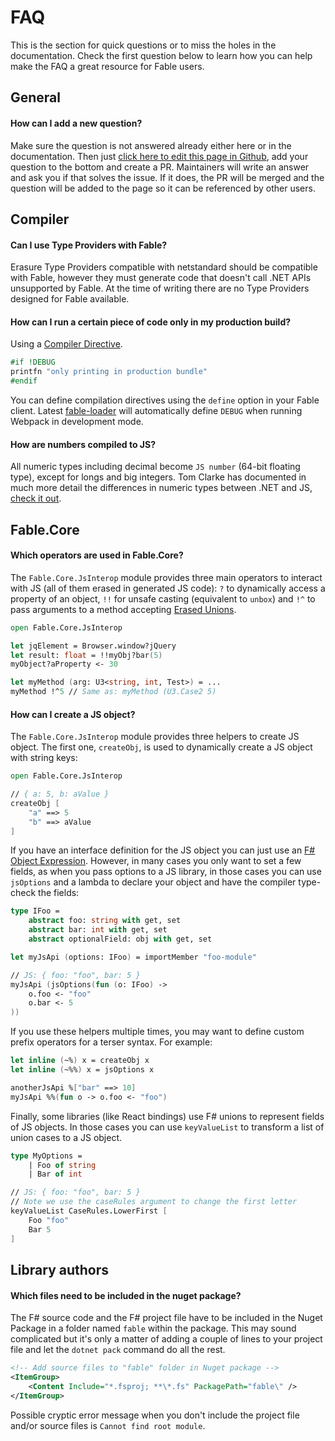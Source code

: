# FAQ

This is the section for quick questions or to miss the holes in the documentation. Check the first question below to learn how you can help make the FAQ a great resource for Fable users.

## General

#### How can I add a new question?

Make sure the question is not answered already either here or in the documentation. Then just [click here to edit this page in Github](https://github.com/fable-compiler/Fable/edit/master/docs/FAQ.md), add your question to the bottom and create a PR. Maintainers will write an answer and ask you if that solves the issue. If it does, the PR will be merged and the question will be added to the page so it can be referenced by other users.

## Compiler

#### Can I use Type Providers with Fable?

Erasure Type Providers compatible with netstandard should be compatible with Fable, however they must generate code that doesn't call .NET APIs unsupported by Fable. At the time of writing there are no Type Providers designed for Fable available.

#### How can I run a certain piece of code only in my production build?

Using a [Compiler Directive](https://docs.microsoft.com/en-us/dotnet/fsharp/language-reference/compiler-directives).

```fsharp
#if !DEBUG
printfn "only printing in production bundle"
#endif
```

You can define compilation directives using the `define` option in your Fable client. Latest [fable-loader](https://www.npmjs.com/package/fable-loader) will automatically define `DEBUG` when running Webpack in development mode.

#### How are numbers compiled to JS?

All numeric types including decimal become `JS number` (64-bit floating type), except for longs and big integers. Tom Clarke has documented in much more detail the differences in numeric types between .NET and JS, [check it out](../docs/numbers.md).

## Fable.Core

#### Which operators are used in Fable.Core?

The `Fable.Core.JsInterop` module provides three main operators to interact with JS (all of them erased in generated JS code): `?` to dynamically access a property of an object, `!!` for unsafe casting (equivalent to `unbox`) and `!^` to pass arguments to a method accepting [Erased Unions](../docs/interacting.md#erase-attribute).

```fsharp
open Fable.Core.JsInterop

let jqElement = Browser.window?jQuery
let result: float = !!myObj?bar(5)
myObject?aProperty <- 30

let myMethod (arg: U3<string, int, Test>) = ...
myMethod !^5 // Same as: myMethod (U3.Case2 5)
```

#### How can I create a JS object?

The `Fable.Core.JsInterop` module provides three helpers to create JS object. The first one, `createObj`, is used to dynamically create a JS object with string keys:

```fsharp
open Fable.Core.JsInterop

// { a: 5, b: aValue }
createObj [
    "a" ==> 5
    "b" ==> aValue
]
```

If you have an interface definition for the JS object you can just use an [F# Object Expression](https://docs.microsoft.com/en-us/dotnet/fsharp/language-reference/object-expressions). However, in many cases you only want to set a few fields, as when you pass options to a JS library, in those cases you can use `jsOptions` and a lambda to declare your object and have the compiler type-check the fields:

```fsharp
type IFoo =
    abstract foo: string with get, set
    abstract bar: int with get, set
    abstract optionalField: obj with get, set

let myJsApi (options: IFoo) = importMember "foo-module"

// JS: { foo: "foo", bar: 5 }
myJsApi (jsOptions(fun (o: IFoo) ->
    o.foo <- "foo"
    o.bar <- 5
))
```

If you use these helpers multiple times, you may want to define custom prefix operators for a terser syntax. For example:

```fsharp
let inline (~%) x = createObj x
let inline (~%%) x = jsOptions x

anotherJsApi %["bar" ==> 10]
myJsApi %%(fun o -> o.foo <- "foo")
```

Finally, some libraries (like React bindings) use F# unions to represent fields of JS objects. In those cases you can use `keyValueList` to transform a list of union cases to a JS object.

```fsharp
type MyOptions =
    | Foo of string
    | Bar of int

// JS: { foo: "foo", bar: 5 }
// Note we use the caseRules argument to change the first letter
keyValueList CaseRules.LowerFirst [
    Foo "foo"
    Bar 5
]
```

## Library authors

#### Which files need to be included in the nuget package?

The F# source code and the F# project file have to be included in the Nuget Package in a folder named `fable` within the package. This may sound complicated but it's only a matter of adding a couple of lines to your project file and let the `dotnet pack` command do all the rest.

```xml
<!-- Add source files to "fable" folder in Nuget package -->
<ItemGroup>
    <Content Include="*.fsproj; **\*.fs" PackagePath="fable\" />
</ItemGroup>
```

Possible cryptic error message when you don't include the project file and/or source files is `Cannot find root module`.
